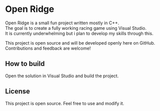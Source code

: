 # Open Ridge

Open Ridge is a small fun project written mostly in C++.  
The goal is to create a fully working racing game using Visual Studio.  
It is currently underwhelming but i plan to develop my skills through this.

This project is open source and will be developed openly here on GitHub.  
Contributions and feedback are welcome!

## How to build  
Open the solution in Visual Studio and build the project.

## License  
This project is open source. Feel free to use and modify it.
